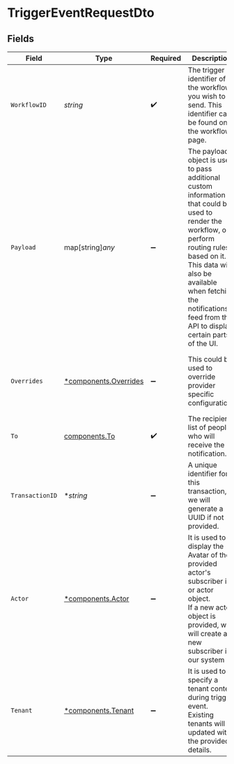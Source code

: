 # TriggerEventRequestDto


## Fields

| Field                                                                                                                                                                                                                                                                                | Type                                                                                                                                                                                                                                                                                 | Required                                                                                                                                                                                                                                                                             | Description                                                                                                                                                                                                                                                                          | Example                                                                                                                                                                                                                                                                              |
| ------------------------------------------------------------------------------------------------------------------------------------------------------------------------------------------------------------------------------------------------------------------------------------ | ------------------------------------------------------------------------------------------------------------------------------------------------------------------------------------------------------------------------------------------------------------------------------------ | ------------------------------------------------------------------------------------------------------------------------------------------------------------------------------------------------------------------------------------------------------------------------------------ | ------------------------------------------------------------------------------------------------------------------------------------------------------------------------------------------------------------------------------------------------------------------------------------ | ------------------------------------------------------------------------------------------------------------------------------------------------------------------------------------------------------------------------------------------------------------------------------------ |
| `WorkflowID`                                                                                                                                                                                                                                                                         | *string*                                                                                                                                                                                                                                                                             | :heavy_check_mark:                                                                                                                                                                                                                                                                   | The trigger identifier of the workflow you wish to send. This identifier can be found on the workflow page.                                                                                                                                                                          | workflow_identifier                                                                                                                                                                                                                                                                  |
| `Payload`                                                                                                                                                                                                                                                                            | map[string]*any*                                                                                                                                                                                                                                                                     | :heavy_minus_sign:                                                                                                                                                                                                                                                                   | The payload object is used to pass additional custom information that could be <br/>    used to render the workflow, or perform routing rules based on it. <br/>      This data will also be available when fetching the notifications feed from the API to display certain parts of the UI. | {<br/>"comment_id": "string",<br/>"post": {<br/>"text": "string"<br/>}<br/>}                                                                                                                                                                                                         |
| `Overrides`                                                                                                                                                                                                                                                                          | [*components.Overrides](../../models/components/overrides.md)                                                                                                                                                                                                                        | :heavy_minus_sign:                                                                                                                                                                                                                                                                   | This could be used to override provider specific configurations                                                                                                                                                                                                                      | {<br/>"fcm": {<br/>"data": {<br/>"key": "value"<br/>}<br/>}<br/>}                                                                                                                                                                                                                    |
| `To`                                                                                                                                                                                                                                                                                 | [components.To](../../models/components/to.md)                                                                                                                                                                                                                                       | :heavy_check_mark:                                                                                                                                                                                                                                                                   | The recipients list of people who will receive the notification.                                                                                                                                                                                                                     |                                                                                                                                                                                                                                                                                      |
| `TransactionID`                                                                                                                                                                                                                                                                      | **string*                                                                                                                                                                                                                                                                            | :heavy_minus_sign:                                                                                                                                                                                                                                                                   | A unique identifier for this transaction, we will generate a UUID if not provided.                                                                                                                                                                                                   |                                                                                                                                                                                                                                                                                      |
| `Actor`                                                                                                                                                                                                                                                                              | [*components.Actor](../../models/components/actor.md)                                                                                                                                                                                                                                | :heavy_minus_sign:                                                                                                                                                                                                                                                                   | It is used to display the Avatar of the provided actor's subscriber id or actor object.<br/>    If a new actor object is provided, we will create a new subscriber in our system                                                                                                     |                                                                                                                                                                                                                                                                                      |
| `Tenant`                                                                                                                                                                                                                                                                             | [*components.Tenant](../../models/components/tenant.md)                                                                                                                                                                                                                              | :heavy_minus_sign:                                                                                                                                                                                                                                                                   | It is used to specify a tenant context during trigger event.<br/>    Existing tenants will be updated with the provided details.                                                                                                                                                     |                                                                                                                                                                                                                                                                                      |